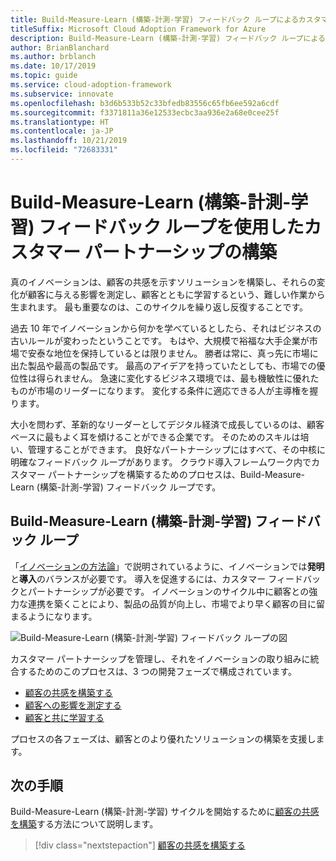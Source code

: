 ```yaml
---
title: Build-Measure-Learn (構築-計測-学習) フィードバック ループによるカスタマー パートナーシップの構築
titleSuffix: Microsoft Cloud Adoption Framework for Azure
description: Build-Measure-Learn (構築-計測-学習) フィードバック ループによるカスタマー パートナーシップの構築について説明します。
author: BrianBlanchard
ms.author: brblanch
ms.date: 10/17/2019
ms.topic: guide
ms.service: cloud-adoption-framework
ms.subservice: innovate
ms.openlocfilehash: b3d6b533b52c33bfedb83556c65fb6ee592a6cdf
ms.sourcegitcommit: f3371811a36e12533ecbc3aa936e2a68e0cee25f
ms.translationtype: HT
ms.contentlocale: ja-JP
ms.lasthandoff: 10/21/2019
ms.locfileid: "72683331"
---
```

# <a name="create-customer-partnerships-through-the-build-measure-learn-feedback-loop"></a>Build-Measure-Learn (構築-計測-学習) フィードバック ループを使用したカスタマー パートナーシップの構築

真のイノベーションは、顧客の共感を示すソリューションを構築し、それらの変化が顧客に与える影響を測定し、顧客とともに学習するという、難しい作業から生まれます。 最も重要なのは、このサイクルを繰り返し反復することです。

過去 10 年でイノベーションから何かを学べているとしたら、それはビジネスの古いルールが変わったということです。 もはや、大規模で裕福な大手企業が市場で安泰な地位を保持しているとは限りません。 勝者は常に、真っ先に市場に出た製品や最高の製品です。 最高のアイデアを持っていたとしても、市場での優位性は得られません。 急速に変化するビジネス環境では、最も機敏性に優れたものが市場のリーダーになります。 変化する条件に適応できる人が主導権を握ります。

大小を問わず、革新的なリーダーとしてデジタル経済で成長しているのは、顧客ベースに最もよく耳を傾けることができる企業です。 そのためのスキルは培い、管理することができます。 良好なパートナーシップにはすべて、その中核に明確なフィードバック ループがあります。 クラウド導入フレームワーク内でカスタマー パートナーシップを構築するためのプロセスは、Build-Measure-Learn (構築-計測-学習) フィードバック ループです。

## <a name="the-build-measure-learn-feedback-loop"></a>Build-Measure-Learn (構築-計測-学習) フィードバック ループ

「[イノベーションの方法論](./index.md)」で説明されているように、イノベーションでは**発明**と**導入**のバランスが必要です。
導入を促進するには、カスタマー フィードバックとパートナーシップが必要です。 イノベーションのサイクル中に顧客との強力な連携を築くことにより、製品の品質が向上し、市場でより早く顧客の目に留まるようになります。

![Build-Measure-Learn (構築-計測-学習) フィードバック ループの図](../../_images/innovate/bml-feedback-loop.png)

カスタマー パートナーシップを管理し、それをイノベーションの取り組みに統合するためのこのプロセスは、3 つの開発フェーズで構成されています。

- [顧客の共感を構築する](./build.md)
- [顧客への影響を測定する](./measure.md)
- [顧客と共に学習する](./learn.md)

プロセスの各フェーズは、顧客とのより優れたソリューションの構築を支援します。

## <a name="next-steps"></a>次の手順

Build-Measure-Learn (構築-計測-学習) サイクルを開始するために[顧客の共感を構築](./build.md)する方法について説明します。

> [!div class="nextstepaction"]
> [顧客の共感を構築する](./build.md)
